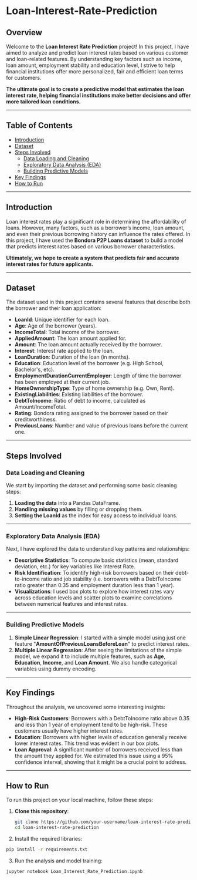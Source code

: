 # Loan-Interest-Rate-Prediction


## Overview
Welcome to the **Loan Interest Rate Prediction** project! In this project, I have aimed to analyze and predict loan interest rates based on various customer and loan-related features. By understanding key factors such as income, loan amount, employment stability and education level, I strive to help financial institutions offer more personalized, fair and efficient loan terms for customers.

**The ultimate goal is to create a predictive model that estimates the loan interest rate, helping financial institutions make better decisions and offer more tailored loan conditions.**

---

## Table of Contents
- [Introduction](#introduction)
- [Dataset](#dataset)
- [Steps Involved](#steps-involved)
    - [Data Loading and Cleaning](#data-loading-and-cleaning)
    - [Exploratory Data Analysis (EDA)](#exploratory-data-analysis-eda)
    - [Building Predictive Models](#building-predictive-models)
- [Key Findings](#key-findings)
- [How to Run](#how-to-run)

---

## Introduction
Loan interest rates play a significant role in determining the affordability of loans. However, many factors, such as a borrower’s income, loan amount, and even their previous borrowing history can influence the rates offered. In this project, I have used the **Bondora P2P Loans dataset** to build a model that predicts interest rates based on various borrower characteristics.

**Ultimately, we hope to create a system that predicts fair and accurate interest rates for future applicants.**

---

## Dataset
The dataset used in this project contains several features that describe both the borrower and their loan application:

- **LoanId**: Unique identifier for each loan.
- **Age**: Age of the borrower (years).
- **IncomeTotal**: Total income of the borrower.
- **AppliedAmount**: The loan amount applied for.
- **Amount**: The loan amount actually received by the borrower.
- **Interest**: Interest rate applied to the loan.
- **LoanDuration**: Duration of the loan (in months).
- **Education**: Education level of the borrower (e.g. High School, Bachelor's, etc).
- **EmploymentDurationCurrentEmployer**: Length of time the borrower has been employed at their current job.
- **HomeOwnershipType**: Type of home ownership (e.g. Own, Rent).
- **ExistingLiabilities**: Existing liabilities of the borrower.
- **DebtToIncome**: Ratio of debt to income, calculated as Amount/IncomeTotal.
- **Rating**: Bondora rating assigned to the borrower based on their creditworthiness.
- **PreviousLoans**: Number and value of previous loans before the current one.

---

## Steps Involved

### Data Loading and Cleaning
We start by importing the dataset and performing some basic cleaning steps:
1. **Loading the data** into a Pandas DataFrame.
2. **Handling missing values** by filling or dropping them.
3. **Setting the LoanId** as the index for easy access to individual loans.

---

### Exploratory Data Analysis (EDA)
Next, I have explored the data to understand key patterns and relationships:
- **Descriptive Statistics**: To compute basic statistics (mean, standard deviation, etc.) for key variables like Interest Rate.
- **Risk Identification**: To identify high-risk borrowers based on their debt-to-income ratio and job stability (i.e. borrowers with a DebtToIncome ratio greater than 0.35 and employment duration less than 1 year).
- **Visualizations**: I used box plots to explore how interest rates vary across education levels and scatter plots to examine correlations between numerical features and interest rates.

---

### Building Predictive Models
1. **Simple Linear Regression**: I started with a simple model using just one feature "**AmountOfPreviousLoansBeforeLoan**" to predict interest rates.
2. **Multiple Linear Regression**: After seeing the limitations of the simple model, we expand it to include multiple features, such as **Age**, **Education**, **Income**, and **Loan Amount**. We also handle categorical variables using dummy encoding.
---

## Key Findings
Throughout the analysis, we uncovered some interesting insights:
- **High-Risk Customers**: Borrowers with a DebtToIncome ratio above 0.35 and less than 1 year of employment tend to be high-risk. These customers usually have higher interest rates.
- **Education**: Borrowers with higher levels of education generally receive lower interest rates. This trend was evident in our box plots.
- **Loan Approval**: A significant number of borrowers received less than the amount they applied for. We estimated this issue using a 95% confidence interval, showing that it might be a crucial point to address.

---

## How to Run
To run this project on your local machine, follow these steps:

1. **Clone this repository**:

   ```bash
   git clone https://github.com/your-username/loan-interest-rate-prediction.git
   cd loan-interest-rate-prediction

2. Install the required libraries:

```bash
pip install -r requirements.txt
```
3. Run the analysis and model training:
```bash
jupyter notebook Loan_Interest_Rate_Prediction.ipynb

